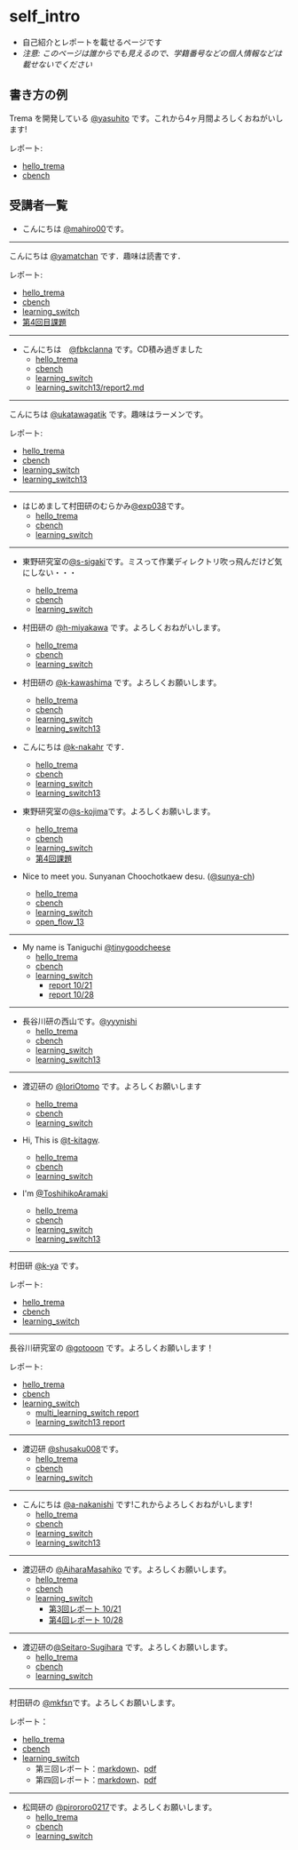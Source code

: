 # self_intro

* 自己紹介とレポートを載せるページです
* _注意: このページは誰からでも見えるので、学籍番号などの個人情報などは載せないでください_

## 書き方の例

Trema を開発している [@yasuhito](https://github.com/yasuhito) です。これから4ヶ月間よろしくおねがいします!

レポート:
* [hello_trema](http://www.yahoo.co.jp/)
* [cbench](http://www.yahoo.co.jp/)
 
## 受講者一覧

* こんにちは [@mahiro00](https://github.com/mahiro00)です。

----

こんにちは [@yamatchan](https://github.com/yamatchan) です．趣味は読書です．

レポート:
* [hello_trema](https://github.com/yamatchan/hello_trema)
* [cbench](https://github.com/handai-trema/cbench-yamatchan)
* [learning_switch](https://github.com/handai-trema/learning_switch-yamatchan)
* [第4回目課題](https://github.com/handai-trema/learning_switch-yamatchan/blob/master/report1028.md)

----

* こんにちは　[@fbkclanna](https://github.com/fbkclanna) です。CD積み過ぎました
    * [hello_trema](https://github.com/fbkclanna/hello_trema)
    * [cbench](https://github.com/handai-trema/cbench-fbkclanna)
    * [learning_switch](https://github.com/handai-trema/learning_switch-fbkclanna)
    * [learning_switch13/report2.md](https://github.com/handai-trema/learning_switch-fbkclanna/blob/master/report2.md)

----

こんにちは [@ukatawagatik](https://github.com/ukatawagatik) です。趣味はラーメンです。
 
レポート:
* [hello_trema](https://github.com/ukatawagatik/hello_trema)
* [cbench](https://github.com/handai-trema/cbench-ukatawagatik)
* [learning_switch](https://github.com/ukatawagatik/learning_switch)
* [learning_switch13](https://github.com/ukatawagatik/learning_switch/blob/develop/report2.md)

----

* はじめまして村田研のむらかみ[@exp038](http://github.com/exp038)です。
    * [hello_trema](https://github.com/exp038/hello_trema)
    * [cbench](https://github.com/handai-trema/cbench-exp038)
    * [learning_switch](https://github.com/handai-trema/learning_switch-exp038)

----

* 東野研究室の[@s-sigaki](https://github.com/s-sigaki)です。ミスって作業ディレクトリ吹っ飛んだけど気にしない・・・
    * [hello_trema](https://github.com/s-sigaki/hello_trema)
    * [cbench](https://github.com/handai-trema/cbench-s-sigaki)
    * [learning_switch](https://github.com/handai-trema/learning_switch-s-sigaki)
* 村田研の [@h-miyakawa](https://github.com/h-miyakawa) です。よろしくおねがいします。
    * [hello_trema](https://github.com/h-miyakawa/hello_trema)
    * [cbench](https://github.com/handai-trema/cbench-h-miyakawa)
    * [learning_switch](https://github.com/handai-trema/learning_switch-h-miyakawa)
* 村田研の [@k-kawashima](https://github.com/k-kawashima) です。よろしくお願いします。
    * [hello_trema](https://github.com/k-kawashima/hello_trema)
    * [cbench](https://github.com/handai-trema/cbench-k-kawashima)
    * [learning_switch](https://github.com/handai-trema/learning_switch-k-kawashima)
    * [learning_switch13](https://github.com/handai-trema/learning_switch-k-kawashima/blob/master/report2.md)
* こんにちは [@k-nakahr](https://github.com/k-nakahr) です．
    * [hello_trema](https://github.com/k-nakahr/hello_trema)
    * [cbench](https://github.com/handai-trema/cbench-k-nakahr)
    * [learning_switch](https://github.com/handai-trema/learning_switch-k-nakahr)
    * [learning_switch13](https://github.com/handai-trema/learning_switch-k-nakahr/blob/master/report13.md)
* 東野研究室の[@s-kojima](https://github.com/s-kojima)です。よろしくお願いします。
    * [hello_trema](https://github.com/s-kojima/hello_trema)
    * [cbench](https://github.com/handai-trema/cbench-s-kojima)
    * [learning_switch](https://github.com/handai-trema/learning_switch-s-kojima)
    * [第4回課題](https://github.com/handai-trema/learning_switch-s-kojima/blob/master/report13.md)

* Nice to meet you. Sunyanan Choochotkaew desu. ([@sunya-ch](https://github.com/sunya-ch))
    * [hello_trema](https://github.com/sunya-ch/hello_trema)
    * [cbench](https://github.com/handai-trema/cbench-sunya-ch)
    * [learning_switch](https://github.com/handai-trema/learning_switch-sunya-ch/)
    * [open_flow_13](https://github.com/handai-trema/learning_switch-sunya-ch/blob/master/report13.md)

----

* My name is Taniguchi [@tinygoodcheese](https://github.com/tinygoodcheese)
    * [hello_trema](https://github.com/tinygoodcheese/hello_trema) 
    * [cbench](https://github.com/handai-trema/cbench-tinygoodcheese)
    * [learning_switch](https://github.com/handai-trema/learning_switch-tinygoodcheese)
    	* [report 10/21](https://github.com/handai-trema/learning_switch-tinygoodcheese/blob/master/report.md)
    	* [report 10/28](https://github.com/handai-trema/learning_switch-tinygoodcheese/blob/master/report_1028.md)

----

* 長谷川研の西山です。[@yyynishi](https://github.com/yyynishi)
    * [hello_trema](https://github.com/yyynishi/hello_trema)
    * [cbench](https://github.com/handai-trema/cbench-yyynishi)
    * [learning_switch](https://github.com/handai-trema/learning_switch-yyynishi)  
    * [learning_switch13](https://github.com/handai-trema/learning_switch-yyynishi/blob/master/report13.md)

----

* 渡辺研の [@IoriOtomo](https://github.com/IoriOtomo) です。よろしくお願いします
    * [hello_trema](https://github.com/IoriOtomo/hello_trema)
    * [cbench](https://github.com/handai-trema/cbench-IoriOtomo)
    * [learning_switch](https://github.com/handai-trema/learning_switch-IoriOtomo/)
* Hi, This is [@t-kitagw](https://github.com/t-kitagw).
    * [hello_trema](https://github.com/t-kitagw/hello_trema)
    * [cbench](https://github.com/handai-trema/cbench-t-kitagw)
    * [learning_switch](https://github.com/handai-trema/learning_switch-t-kitagw)

* I'm [@ToshihikoAramaki](https://github.com/ToshihikoAramaki)
    * [hello_trema](https://github.com/ToshihikoAramaki/hello_trema)
    * [cbench](https://github.com/handai-trema/cbench-ToshihikoAramaki)
    * [learning_switch](https://github.com/handai-trema/learning_switch-ToshihikoAramaki)
    * [learning_switch13](https://github.com/handai-trema/learning_switch-ToshihikoAramaki/blob/master/report-13.md)

----

村田研 [@k-ya](https://github.com/k-ya) です。
 
レポート:
   * [hello_trema](https://github.com/k-ya/hello_trema)
   * [cbench](https://github.com/handai-trema/cbench-k-ya)
   * [learning_switch](https://github.com/handai-trema/learning_switch-k-ya)

----

長谷川研究室の [@gotooon](https://github.com/gotooon) です。よろしくお願いします！

レポート:
* [hello_trema](https://github.com/gotooon/hello_trema)
* [cbench](https://github.com/handai-trema/cbench-gotooon)
* [learning_switch](https://github.com/handai-trema/learning_switch-gotooon)
  * [multi_learning_switch report](https://github.com/handai-trema/learning_switch-gotooon/blob/master/report.md)
  * [learning_switch13 report](https://github.com/handai-trema/learning_switch-gotooon/blob/master/report2.md)

----

* 渡辺研 [@shusaku008](https://github.com/shusaku008)です。
    * [hello_trema](https://github.com/shusaku008/hello_trema)
    * [cbench](https://github.com/handai-trema/cbench-shusaku008)
    * [learning_switch](https://github.com/handai-trema/learning_switch-shusaku008)

----

* こんにちは [@a-nakanishi](https://github.com/a-nakanishi) です!これからよろしくおねがいします!
    * [hello_trema](https://github.com/a-nakanishi/hello_trema)
    * [cbench](https://github.com/handai-trema/cbench-a-nakanishi)
    * [learning_switch](https://github.com/handai-trema/learning_switch-a-nakanishi)
    * [learning_switch13](https://github.com/handai-trema/learning_switch-a-nakanishi/blob/master/report-13.md)

----

* 渡辺研の [@AiharaMasahiko](https://github.com/AiharaMasahiko) です。よろしくお願いします。
    * [hello_trema](https://github.com/AiharaMasahiko/hello_trema)
    * [cbench](https://github.com/handai-trema/cbench-AiharaMasahiko)
    * [learning_switch](https://github.com/handai-trema/learning_switch-AiharaMasahiko)
        * [第3回レポート 10/21](https://github.com/handai-trema/learning_switch-AiharaMasahiko/blob/master/report.txt)
        * [第4回レポート 10/28](https://github.com/handai-trema/learning_switch-AiharaMasahiko/blob/master/report2.txt)

----

* 渡辺研の[@Seitaro-Sugihara](https://github.com/Seitaro-Sugihara) です。よろしくお願いします。
    * [hello_trema](https:/github.com/Seitaro-Sugihara/hello_trema)
    * [cbench](https://github.com/handai-trema/cbench-Seitaro-Sugihara)
    * [learning_switch](https://github.com/handai-trema/learning_switch-Seitaro-Sugihara)

----

村田研の [@mkfsn](https://github.com/mkfsn)です。よろしくお願いします。

レポート：
  * [hello_trema](https://github.com/mkfsn/hello_trema)
  * [cbench](https://github.com/handai-trema/cbench-mkfsn)
  * [learning_switch](https://github.com/handai-trema/learning_switch-mkfsn)
      * 第三回レポート：[markdown](https://github.com/handai-trema/learning_switch-mkfsn/blob/master/report3.md)、[pdf](https://github.com/handai-trema/learning_switch-mkfsn/blob/master/report3.pdf)
      * 第四回レポート：[markdown](https://github.com/handai-trema/learning_switch-mkfsn/blob/master/report4.md)、[pdf](https://github.com/handai-trema/learning_switch-mkfsn/blob/master/report4.pdf)

----

* 松岡研の [@pirororo0217](https://github.com/pirororo0217)です。よろしくお願いします。
    * [hello_trema](https:/github.com/pirororo0217/hello_trema)
    * [cbench](https://github.com/handai-trema/cbench-pirororo0217)	
    * [learning_switch](https://github.com/handai-trema/learning_switch-pirororo0217) 

 
